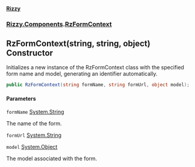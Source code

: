#### [Rizzy](index 'index')
### [Rizzy.Components](Rizzy.Components 'Rizzy.Components').[RzFormContext](Rizzy.Components.RzFormContext 'Rizzy.Components.RzFormContext')

## RzFormContext(string, string, object) Constructor

Initializes a new instance of the RzFormContext class with the specified form name and model, generating an identifier automatically.

```csharp
public RzFormContext(string formName, string formUrl, object model);
```
#### Parameters

<a name='Rizzy.Components.RzFormContext.RzFormContext(string,string,object).formName'></a>

`formName` [System.String](https://docs.microsoft.com/en-us/dotnet/api/System.String 'System.String')

The name of the form.

<a name='Rizzy.Components.RzFormContext.RzFormContext(string,string,object).formUrl'></a>

`formUrl` [System.String](https://docs.microsoft.com/en-us/dotnet/api/System.String 'System.String')

<a name='Rizzy.Components.RzFormContext.RzFormContext(string,string,object).model'></a>

`model` [System.Object](https://docs.microsoft.com/en-us/dotnet/api/System.Object 'System.Object')

The model associated with the form.